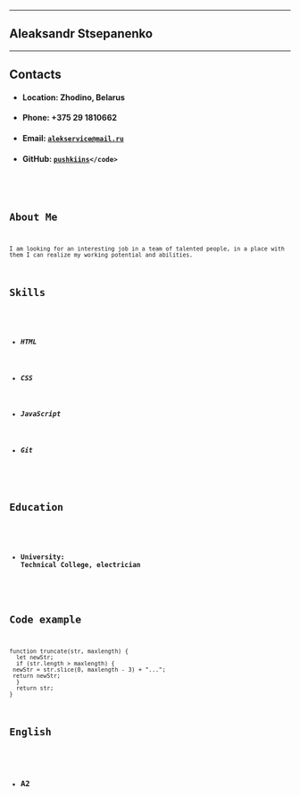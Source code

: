 *********************
## Aleaksandr Stsepanenko 
*********************
## Contacts
* #### Location: Zhodino, Belarus 
* #### Phone: +375 29 1810662
* #### Email: <code>[alekservice@mail.ru](адрес "alekservice@mail.ru")</code>
* #### GitHub: <code>[pushkiins](https://github.com/pushkiins")</code>
## About Me
`I am looking for an interesting job in a team of talented people, in a place with them I can realize my working potential and abilities.`
## Skills
* ##### HTML
* ##### CSS
* ##### JavaScript
* ##### Git 
## Education
* #### University: Technical College, electrician
## Code example
```
function truncate(str, maxlength) {
  let newStr;
  if (str.length > maxlength) {
 newStr = str.slice(0, maxlength - 3) + "...";
 return newStr;
  }
  return str;
}
```

## English

* ### A2